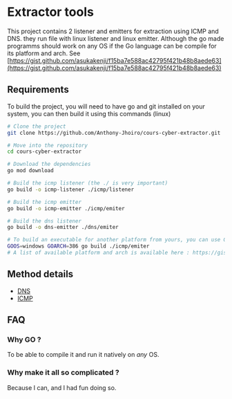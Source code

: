 # Extractor tools

This project contains 2 listener and emitters for extraction using ICMP and DNS. they run file with linux listener and linux emitter. Although the go made programms should work on any OS if the Go language can be compile for its platform and arch. See [https://gist.github.com/asukakenji/f15ba7e588ac42795f421b48b8aede63](https://gist.github.com/asukakenji/f15ba7e588ac42795f421b48b8aede63)

## Requirements

To build the project, you will need to have go and git installed on your system,
you can then build it using this commands (linux)
```bash
# Clone the project 
git clone https://github.com/Anthony-Jhoiro/cours-cyber-extractor.git

# Move into the repository
cd cours-cyber-extractor

# Download the dependencies
go mod download

# Build the icmp listener (the ./ is very important)
go build -o icmp-listener ./icmp/listener 

# Build the icmp emitter
go build -o icmp-emitter ./icmp/emiter

# Build the dns listener
go build -o dns-emitter ./dns/emiter

# To build an executable for another platform from yours, you can use GOOS and GOARCH environment variable. For example with windows 32bits :
GOOS=windows GOARCH=386 go build ./icmp/emiter 
# A list of available platform and arch is available here : https://gist.github.com/asukakenji/f15ba7e588ac42795f421b48b8aede63
```

## Method details
- [DNS](https://github.com/Anthony-Jhoiro/cours-cyber-extractor/tree/main/dns)
- [ICMP](https://github.com/Anthony-Jhoiro/cours-cyber-extractor/tree/main/icmp)


## FAQ

### Why GO ?

To be able to compile it and run it natively on *any* OS.

### Why make it all so complicated ?

Because I can, and I had fun doing so.
